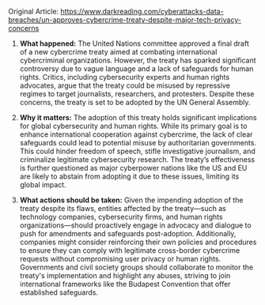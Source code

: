 Original Article: https://www.darkreading.com/cyberattacks-data-breaches/un-approves-cybercrime-treaty-despite-major-tech-privacy-concerns

1) **What happened:** The United Nations committee approved a final draft of a new cybercrime treaty aimed at combating international cybercriminal organizations. However, the treaty has sparked significant controversy due to vague language and a lack of safeguards for human rights. Critics, including cybersecurity experts and human rights advocates, argue that the treaty could be misused by repressive regimes to target journalists, researchers, and protesters. Despite these concerns, the treaty is set to be adopted by the UN General Assembly.

2) **Why it matters:** The adoption of this treaty holds significant implications for global cybersecurity and human rights. While its primary goal is to enhance international cooperation against cybercrime, the lack of clear safeguards could lead to potential misuse by authoritarian governments. This could hinder freedom of speech, stifle investigative journalism, and criminalize legitimate cybersecurity research. The treaty’s effectiveness is further questioned as major cyberpower nations like the US and EU are likely to abstain from adopting it due to these issues, limiting its global impact.

3) **What actions should be taken:** Given the impending adoption of the treaty despite its flaws, entities affected by the treaty—such as technology companies, cybersecurity firms, and human rights organizations—should proactively engage in advocacy and dialogue to push for amendments and safeguards post-adoption. Additionally, companies might consider reinforcing their own policies and procedures to ensure they can comply with legitimate cross-border cybercrime requests without compromising user privacy or human rights. Governments and civil society groups should collaborate to monitor the treaty's implementation and highlight any abuses, striving to join international frameworks like the Budapest Convention that offer established safeguards.